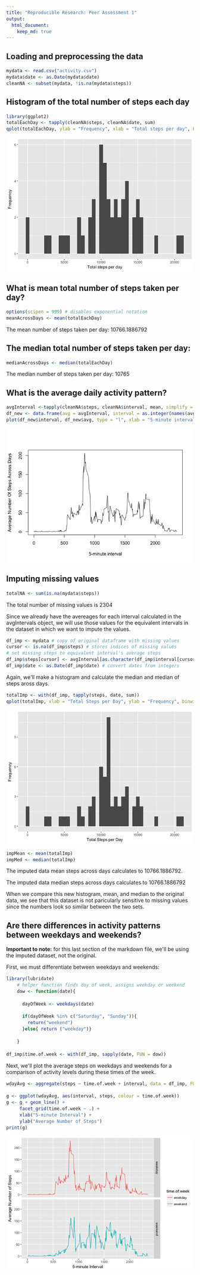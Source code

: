```yaml
---
title: "Reproducible Research: Peer Assessment 1"
output: 
  html_document:
    keep_md: true
---
```



## Loading and preprocessing the data


```r
mydata <- read.csv("activity.csv")
mydata$date <- as.Date(mydata$date)
cleanNA <- subset(mydata, !is.na(mydata$steps))
```


## Histogram of the total number of steps each day

```r
library(ggplot2)
totalEachDay <- tapply(cleanNA$steps, cleanNA$date, sum)
qplot(totalEachDay, ylab = "Frequency", xlab = "Total steps per day", binwidth = 500)
```

![](PA1_template_files/figure-html/sumbyday-1.png)<!-- -->

## What is mean total number of steps taken per day?


```r
options(scipen = 999) # disables exponential notation 
meanAcrossDays <- mean(totalEachDay)
```
The mean number of steps taken per day: 10766.1886792


## The median total number of steps taken per day:

```r
medianAcrossDays <- median(totalEachDay)
```
The median number of steps taken per day: 10765

## What is the average daily activity pattern?


```r
avgInterval <-tapply(cleanNA$steps, cleanNA$interval, mean, simplify = TRUE)
df_new <- data.frame(avg = avgInterval, interval = as.integer(names(avgInterval)))
plot(df_new$interval, df_new$avg, type = "l", xlab = "5-minute interval" , ylab = "Average Number Of Steps Across Days")
```

![](PA1_template_files/figure-html/averages-1.png)<!-- -->


## Imputing missing values


```r
totalNA <- sum(is.na(mydata$steps))
```

The total number of missing values is 2304

Since we already have the avereages for each interval calculated in the avgIntervals object, we will use those values for the equivalent intervals in the dataset in which we want to impute the values.


```r
df_imp <- mydata # copy of original dataframe with missing values
cursor <- is.na(df_imp$steps) # stores indices of missing values
# set missing steps to equivalent interval's average steps
df_imp$steps[cursor] <- avgInterval[as.character(df_imp$interval[cursor])]
df_imp$date <- as.Date(df_imp$date) # convert dates from integers
```
Again, we'll make a histogram and calculate the median and median of steps aross days.


```r
totalImp <- with(df_imp, tapply(steps, date, sum))
qplot(totalImp, xlab = "Total Steps per Day", ylab = "Frequency", binwidth = 500)
```

![](PA1_template_files/figure-html/imphist-1.png)<!-- -->

```r
impMean <- mean(totalImp)
impMed <- median(totalImp)
```

The imputed data mean steps across days calculates to 10766.1886792.

The imputed data median steps across days calculates 
to 10766.1886792

When we compare this new histogram, mean, and median to the original data, we see that this dataset is not paricularly sensitive to missing values since the numbers look so similar between the two sets.

## Are there differences in activity patterns between weekdays and weekends?

**Important to note:** for this last section of the markdown file, we'll be using the imputed dataset, not the original.

First, we must differentiate between weekdays and weekends:


```r
library(lubridate)
    # helper function finds day of week, assigns weekday or weekend
    dow <- function(date){
      
      dayOfWeek <- weekdays(date)
      
      if(dayOfWeek %in% c("Saturday", "Sunday")){
        return("weekend")
      }else{ return ("weekday")} 
      
    }

df_imp$time.of.week <- with(df_imp, sapply(date, FUN = dow))
```

Next, we'll plot the average steps on weekdays and weekends for a comparison of activity levels during these times of the week.


```r
wdayAvg <- aggregate(steps ~ time.of.week + interval, data = df_imp, FUN = mean)

g <- ggplot(wdayAvg, aes(interval, steps, colour = time.of.week))
g <- g + geom_line() +
     facet_grid(time.of.week ~ .) +
     xlab("5-minute Interval") +
     ylab("Average Number of Steps")
print(g)
```

![](PA1_template_files/figure-html/unnamed-chunk-4-1.png)<!-- -->
